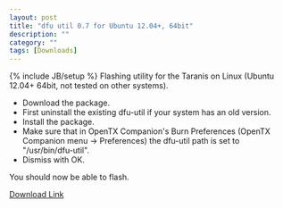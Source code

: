 ```yaml
---
layout: post
title: "dfu util 0.7 for Ubuntu 12.04+, 64bit"
description: ""
category: ""
tags: [Downloads]
---
```

{% include JB/setup %}
Flashing utility for the Taranis on Linux (Ubuntu 12.04+ 64bit, not tested on other systems).  
* Download the package.
* First uninstall the existing dfu-util if your system has an old version.
* Install the package.
* Make sure that in OpenTX Companion's Burn Preferences (OpenTX Companion menu -> Preferences) the dfu-util path is set to "/usr/bin/dfu-util".
* Dismiss with OK.

You should now be able to flash.  

[Download Link](http://jenkins.open-tx.org/tools/dfu-util-0.7_0.7-1~precise_amd64.deb)
